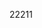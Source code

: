 22211
<script src="jQuery.js"></script>
  <script>
    $(function(){
    $("#CurrentDiary").load("https://manofpeace1.github.io/manofdiary/diaries/2018.html");
    });
  </script>
  <div id="CurrentDiary"></div>
